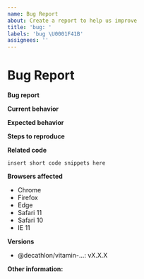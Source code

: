 ```yaml
---
name: Bug Report
about: Create a report to help us improve
title: 'bug: '
labels: 'bug \U0001F41B'
assignees: ''
---
```


<!-- Before submitting an issue, please consult our docs (https://decathlon.design). -->

<!-- Please make sure you are posting an issue pertaining to the Decathlon Design System. -->

# Bug Report

**Bug report**

<!-- Describe your bug report here. -->

**Current behavior**

<!-- Describe how the bug manifests. -->

**Expected behavior**

<!-- Describe what the behavior would be without the bug. -->

**Steps to reproduce**

<!--  Please explain the steps required to duplicate the issue, especially if you are able to provide a sample application. -->

**Related code**

<!-- If you are able to illustrate the bug or feature request with an example, please provide a sample application via one of the following means:

A sample application via GitHub
StackBlitz (https://stackblitz.com)
Plunker (http://plnkr.co)

-->

```
insert short code snippets here
```

**Browsers affected**

<!-- Choose browsers affected. -->

- Chrome
- Firefox
- Edge
- Safari 11
- Safari 10
- IE 11

**Versions**

<!--
@decathlon/vitamin-... version
-->

- @decathlon/vitamin-...: vX.X.X

**Other information:**

<!-- List any other information that is relevant to your issue. Stack traces, related issues, suggestions on how to fix, Stack Overflow links, forum links, etc. -->

